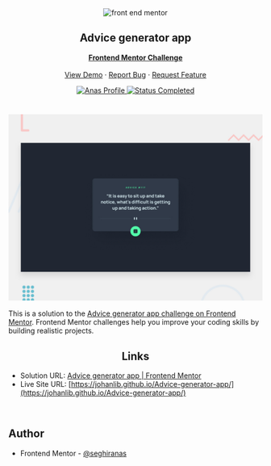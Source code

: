 <div id="top"></div>

<div align="center">

  <img src="https://www.frontendmentor.io/static/images/logo-mobile.svg" alt="front end mentor" width="80">

  <h2 align="center">Advice generator app</h2>
  <p align="center">
  <!-- a modifier -->
    <a href="https://www.frontendmentor.io/challenges/Advice-generator-app-koxpeBUmI"><strong>Frontend Mentor Challenge</strong></a>
    <br />
    <br />
    <a href="https://johanlib.github.io/Advice-generator-app/">View Demo</a>
    ·
    <a href="https://github.com/johanLib/Advice-generator-app/issues" target="_blank">Report Bug</a>
    ·
    <a href="https://github.com/johanLib/Advice-generator-app/issues" target="_blank">Request Feature</a>
  </p>
</div>

<!-- Bagdes -->
<div align="center">
  <!-- Profile -->
  <a href="https://www.frontendmentor.io/profile/seghiranas">
    <img src="https://img.shields.io/badge/Profile-Seghir%20Anas-07043B?style=for-the-badge&logo=frontendmentor" alt="Anas Profile">
  </a>
  <!-- Status -->
  <a href="#">
    <img src="https://img.shields.io/badge/Status-Completed-brightgreen?style=for-the-badge" alt="Status Completed">
  </a>

</div>

#

<div align="center">

![](./design/desktop-preview.jpg)

</div>

This is a solution to the [Advice generator app challenge on Frontend Mentor](https://www.frontendmentor.io/challenges/Advice-generator-app-koxpeBUmI). Frontend Mentor challenges help you improve your coding skills by building realistic projects.

<h2 align="center">Links</h2>

- Solution URL: [Advice generator app | Frontend Mentor](https://www.frontendmentor.io/solutions/Advice-generator-app-solution-5JPlrVzzgi)
- Live Site URL: [https://johanlib.github.io/Advice-generator-app/](https://johanlib.github.io/Advice-generator-app/)

<br>

## Author

- Frontend Mentor - [@seghiranas](https://www.frontendmentor.io/profile/seghiranas)
